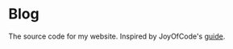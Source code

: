 # Blog

The source code for my website. Inspired by JoyOfCode's [guide](https://joyofcode.xyz/sveltekit-markdown-blog).

